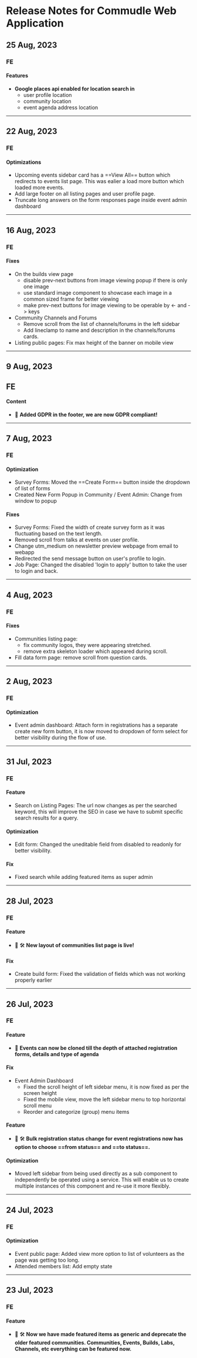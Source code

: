 # Release Notes for Commudle Web Application

## 25 Aug, 2023

### FE

#### Features

- **Google places api enabled for location search in**
  - user profile location
  - community location
  - event agenda address location

---

## 22 Aug, 2023

### FE

#### Optimizations

- Upcoming events sidebar card has a ==View All== button which redirects to events list page. This was ealier a load more button which loaded more events.
- Add large footer on all listing pages and user profile page.
- Truncate long answers on the form responses page inside event admin dashboard

---

## 16 Aug, 2023

### FE

#### Fixes

- On the builds view page
  - disable prev-next buttons from image viewing popup if there is only one image
  - use standard image component to showcase each image in a common sized frame for better viewing
  - make prev-next buttons for image viewing to be operable by <- and -> keys
- Community Channels and Forums
  - Remove scroll from the list of channels/forums in the left sidebar
  - Add lineclamp to name and description in the channels/forums cards.
- Listing public pages: Fix max height of the banner on mobile view

---

## 9 Aug, 2023

## FE

#### Content

- 🚀 **Added GDPR in the footer, we are now GDPR compliant!**

---

## 7 Aug, 2023

### FE

#### Optimization

- Survey Forms: Moved the ==Create Form== button inside the dropdown of list of forms
- Created New Form Popup in Community / Event Admin: Change from window to popup

#### Fixes

- Survey Forms: Fixed the width of create survey form as it was fluctuating based on the text length.
- Removed scroll from talks at events on user profile.
- Change utm_medium on newsletter preview webpage from email to webapp
- Redirected the send message button on user's profile to login.
- Job Page: Changed the disabled 'login to apply' button to take the user to login and back.

---

## 4 Aug, 2023

### FE

#### Fixes

- Communities listing page:
  - fix community logos, they were appearing stretched.
  - remove extra skeleton loader which appeared during scroll.
- Fill data form page: remove scroll from question cards.

---

## 2 Aug, 2023

### FE

#### Optimization

- Event admin dashboard: Attach form in registrations has a separate create new form button, it is now moved to dropdown of form select for better visibility during the flow of use.

---

## 31 Jul, 2023

### FE

#### Feature

- Search on Listing Pages: The url now changes as per the searched keyword, this will improve the SEO in case we have to submit specific search results for a query.

#### Optimization

- Edit form: Changed the uneditable field from disabled to readonly for better visibility.

#### Fix

- Fixed search while adding featured items as super admin

---

## 28 Jul, 2023

### FE

#### Feature

- 🚀 🛠 **New layout of communities list page is live!**

#### Fix

- Create build form: Fixed the validation of fields which was not working properly earlier

---

## 26 Jul, 2023

### FE

#### Feature

- 🚀 **Events can now be cloned till the depth of attached registration forms, details and type of agenda**

#### Fix

- Event Admin Dashboard
  - Fixed the scroll height of left sidebar menu, it is now fixed as per the screen height
  - Fixed the mobile view, move the left sidebar menu to top horizontal scroll menu
  - Reorder and categorize (group) menu items

#### Feature

- 🚀 🛠 **Bulk registration status change for event registrations now has option to choose ==from status== and ==to status==.**

#### Optimization

- Moved left sidebar from being used directly as a sub component to independently be operated using a service. This will enable us to create multiple instances of this component and re-use it more flexibly.

---

## 24 Jul, 2023

### FE

#### Optimization

- Event public page: Added view more option to list of volunteers as the page was getting too long.
- Attended members list: Add empty state

---

## 23 Jul, 2023

### FE

#### Feature

- 🚀 🛠 **Now we have made featured items as generic and deprecate the older featured communities. Communities, Events, Builds, Labs, Channels, etc everything can be featured now.**
